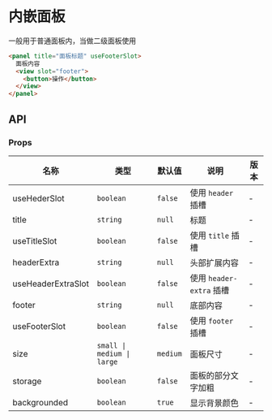 # 内嵌面板

一般用于普通面板内，当做二级面板使用

```html
<panel title="面板标题" useFooterSlot>
  面板内容
  <view slot="footer">
    <button>操作</button>
  </view>
</panel>
```

## API
### Props
|名称|类型|默认值|说明|版本|
|-|-|-|-|-|
|useHederSlot|`boolean`|`false`|使用 `header` 插槽|-|
|title|`string`|`null`|标题|-|
|useTitleSlot|`boolean`|`false`|使用 `title` 插槽|-|
|headerExtra|`string`|`null`|头部扩展内容|-|
|useHeaderExtraSlot|`boolean`|`false`|使用 `header-extra` 插槽|-|
|footer|`string`|`null`|底部内容|-|
|useFooterSlot|`boolean`|`false`|使用 `footer` 插槽|-|
|size|`small \| medium \| large`|`medium`|面板尺寸|-|
|storage|`boolean`|`false`|面板的部分文字加粗|-|
|backgrounded|`boolean`|`true`|显示背景颜色|-|